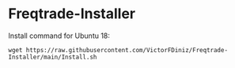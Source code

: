 # Freqtrade-Installer

Install command for Ubuntu 18:

```
wget https://raw.githubusercontent.com/VictorFDiniz/Freqtrade-Installer/main/Install.sh
```
